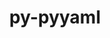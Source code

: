 ---
title: "py-pyyaml"
layout: cache
categories: [package, develop-2023-05-14]
meta: {"versions": ["6.0"], "compilers": ["gcc@=11.1.0", "gcc@=11.3.0", "gcc@=7.3.1", "gcc@=7.5.0"], "oss": ["amzn2", "ubuntu18.04", "ubuntu20.04", "ubuntu22.04"], "platforms": ["linux"], "targets": ["aarch64", "neoverse_n1", "ppc64le", "x86_64_v3"], "stacks": ["aws-isc", "aws-isc-aarch64", "data-vis-sdk", "e4s", "e4s-power", "ml-linux-x86_64-cpu", "ml-linux-x86_64-cuda", "ml-linux-x86_64-rocm", "radiuss", "root"], "num_specs": 15, "num_specs_by_stack": {"root": 15, "e4s-power": 3, "aws-isc-aarch64": 2, "e4s": 3, "ml-linux-x86_64-cuda": 1, "ml-linux-x86_64-cpu": 1, "ml-linux-x86_64-rocm": 1, "data-vis-sdk": 2, "aws-isc": 1, "radiuss": 3}}
spec_details: [{"hash": "cpew7cae355f3fxkqdqlmv55llqt6pal", "compiler": "gcc@=11.1.0", "versions": ["6.0"], "os": "ubuntu20.04", "platform": "linux", "target": "ppc64le", "variants": ["build_system=python_pip", "+libyaml"], "stacks": ["root", "e4s-power"], "size": "-", "tarball": "https://binaries.spack.io/develop-2023-05-14/build_cache/linux-ubuntu20.04-ppc64le/gcc-11.1.0/py-pyyaml-6.0/linux-ubuntu20.04-ppc64le-gcc-11.1.0-py-pyyaml-6.0-cpew7cae355f3fxkqdqlmv55llqt6pal.spack"}, {"hash": "vobcwipvfjqxxe6nfteeuqzypwnlzkqc", "compiler": "gcc@=7.3.1", "versions": ["6.0"], "os": "amzn2", "platform": "linux", "target": "aarch64", "variants": ["build_system=python_pip", "+libyaml"], "stacks": ["aws-isc-aarch64", "root"], "size": "-", "tarball": "https://binaries.spack.io/develop-2023-05-14/build_cache/linux-amzn2-aarch64/gcc-7.3.1/py-pyyaml-6.0/linux-amzn2-aarch64-gcc-7.3.1-py-pyyaml-6.0-vobcwipvfjqxxe6nfteeuqzypwnlzkqc.spack"}, {"hash": "r3pdfq5gtkrm2ha6k54fnbykw6obhm37", "compiler": "gcc@=11.1.0", "versions": ["6.0"], "os": "ubuntu20.04", "platform": "linux", "target": "x86_64_v3", "variants": ["build_system=python_pip", "+libyaml"], "stacks": ["root", "e4s"], "size": "-", "tarball": "https://binaries.spack.io/develop-2023-05-14/build_cache/linux-ubuntu20.04-x86_64_v3/gcc-11.1.0/py-pyyaml-6.0/linux-ubuntu20.04-x86_64_v3-gcc-11.1.0-py-pyyaml-6.0-r3pdfq5gtkrm2ha6k54fnbykw6obhm37.spack"}, {"hash": "ibbwbyaqj7sh36p4qxxa3bbsfvqgtsjo", "compiler": "gcc@=11.3.0", "versions": ["6.0"], "os": "ubuntu22.04", "platform": "linux", "target": "x86_64_v3", "variants": ["build_system=python_pip", "+libyaml"], "stacks": ["ml-linux-x86_64-cuda", "root", "ml-linux-x86_64-cpu", "ml-linux-x86_64-rocm"], "size": "-", "tarball": "https://binaries.spack.io/develop-2023-05-14/build_cache/linux-ubuntu22.04-x86_64_v3/gcc-11.3.0/py-pyyaml-6.0/linux-ubuntu22.04-x86_64_v3-gcc-11.3.0-py-pyyaml-6.0-ibbwbyaqj7sh36p4qxxa3bbsfvqgtsjo.spack"}, {"hash": "6x35zuejadqc5tzd3verdjvfb6r6d7o3", "compiler": "gcc@=11.1.0", "versions": ["6.0"], "os": "ubuntu20.04", "platform": "linux", "target": "x86_64_v3", "variants": ["build_system=python_pip", "+libyaml"], "stacks": ["data-vis-sdk", "root"], "size": "-", "tarball": "https://binaries.spack.io/develop-2023-05-14/build_cache/linux-ubuntu20.04-x86_64_v3/gcc-11.1.0/py-pyyaml-6.0/linux-ubuntu20.04-x86_64_v3-gcc-11.1.0-py-pyyaml-6.0-6x35zuejadqc5tzd3verdjvfb6r6d7o3.spack"}, {"hash": "ppepnz2dae6cl4aawfbzhtz4ti74yt4g", "compiler": "gcc@=11.1.0", "versions": ["6.0"], "os": "ubuntu20.04", "platform": "linux", "target": "x86_64_v3", "variants": ["build_system=python_pip", "+libyaml"], "stacks": ["root", "e4s"], "size": "-", "tarball": "https://binaries.spack.io/develop-2023-05-14/build_cache/linux-ubuntu20.04-x86_64_v3/gcc-11.1.0/py-pyyaml-6.0/linux-ubuntu20.04-x86_64_v3-gcc-11.1.0-py-pyyaml-6.0-ppepnz2dae6cl4aawfbzhtz4ti74yt4g.spack"}, {"hash": "2p3czbjxr2rsaxgn55xhxvwwcybkwwv7", "compiler": "gcc@=11.1.0", "versions": ["6.0"], "os": "ubuntu20.04", "platform": "linux", "target": "x86_64_v3", "variants": ["build_system=python_pip", "+libyaml"], "stacks": ["data-vis-sdk", "root"], "size": "-", "tarball": "https://binaries.spack.io/develop-2023-05-14/build_cache/linux-ubuntu20.04-x86_64_v3/gcc-11.1.0/py-pyyaml-6.0/linux-ubuntu20.04-x86_64_v3-gcc-11.1.0-py-pyyaml-6.0-2p3czbjxr2rsaxgn55xhxvwwcybkwwv7.spack"}, {"hash": "f5c73sdgb6t4wi7wrhpitxgle7dc5kwb", "compiler": "gcc@=7.3.1", "versions": ["6.0"], "os": "amzn2", "platform": "linux", "target": "neoverse_n1", "variants": ["build_system=python_pip", "+libyaml"], "stacks": ["aws-isc-aarch64", "root"], "size": "-", "tarball": "https://binaries.spack.io/develop-2023-05-14/build_cache/linux-amzn2-neoverse_n1/gcc-7.3.1/py-pyyaml-6.0/linux-amzn2-neoverse_n1-gcc-7.3.1-py-pyyaml-6.0-f5c73sdgb6t4wi7wrhpitxgle7dc5kwb.spack"}, {"hash": "3j3bjtytztsohrxqjeodssqaiaeyfapd", "compiler": "gcc@=11.1.0", "versions": ["6.0"], "os": "ubuntu20.04", "platform": "linux", "target": "ppc64le", "variants": ["build_system=python_pip", "+libyaml"], "stacks": ["root", "e4s-power"], "size": "-", "tarball": "https://binaries.spack.io/develop-2023-05-14/build_cache/linux-ubuntu20.04-ppc64le/gcc-11.1.0/py-pyyaml-6.0/linux-ubuntu20.04-ppc64le-gcc-11.1.0-py-pyyaml-6.0-3j3bjtytztsohrxqjeodssqaiaeyfapd.spack"}, {"hash": "hlbh3ojjlai7gqrv4cmev7ixqcusd62k", "compiler": "gcc@=11.1.0", "versions": ["6.0"], "os": "ubuntu20.04", "platform": "linux", "target": "ppc64le", "variants": ["build_system=python_pip", "+libyaml"], "stacks": ["root", "e4s-power"], "size": "-", "tarball": "https://binaries.spack.io/develop-2023-05-14/build_cache/linux-ubuntu20.04-ppc64le/gcc-11.1.0/py-pyyaml-6.0/linux-ubuntu20.04-ppc64le-gcc-11.1.0-py-pyyaml-6.0-hlbh3ojjlai7gqrv4cmev7ixqcusd62k.spack"}, {"hash": "tdmxqrdx2ha56igsrs5jpfg6r6qvzkpe", "compiler": "gcc@=7.3.1", "versions": ["6.0"], "os": "amzn2", "platform": "linux", "target": "x86_64_v3", "variants": ["build_system=python_pip", "+libyaml"], "stacks": ["root", "aws-isc"], "size": "-", "tarball": "https://binaries.spack.io/develop-2023-05-14/build_cache/linux-amzn2-x86_64_v3/gcc-7.3.1/py-pyyaml-6.0/linux-amzn2-x86_64_v3-gcc-7.3.1-py-pyyaml-6.0-tdmxqrdx2ha56igsrs5jpfg6r6qvzkpe.spack"}, {"hash": "zedhnpmkounyrmqq34kghboflbxncpmu", "compiler": "gcc@=11.1.0", "versions": ["6.0"], "os": "ubuntu20.04", "platform": "linux", "target": "x86_64_v3", "variants": ["build_system=python_pip", "+libyaml"], "stacks": ["root", "e4s"], "size": "-", "tarball": "https://binaries.spack.io/develop-2023-05-14/build_cache/linux-ubuntu20.04-x86_64_v3/gcc-11.1.0/py-pyyaml-6.0/linux-ubuntu20.04-x86_64_v3-gcc-11.1.0-py-pyyaml-6.0-zedhnpmkounyrmqq34kghboflbxncpmu.spack"}, {"hash": "64qpxmmanbudlfakc63j4mvwxb7d7sqo", "compiler": "gcc@=7.5.0", "versions": ["6.0"], "os": "ubuntu18.04", "platform": "linux", "target": "x86_64_v3", "variants": ["build_system=python_pip", "+libyaml"], "stacks": ["root", "radiuss"], "size": "-", "tarball": "https://binaries.spack.io/develop-2023-05-14/build_cache/linux-ubuntu18.04-x86_64_v3/gcc-7.5.0/py-pyyaml-6.0/linux-ubuntu18.04-x86_64_v3-gcc-7.5.0-py-pyyaml-6.0-64qpxmmanbudlfakc63j4mvwxb7d7sqo.spack"}, {"hash": "oyunukv74hex2cvb74amfblx2lyfq4dy", "compiler": "gcc@=7.5.0", "versions": ["6.0"], "os": "ubuntu18.04", "platform": "linux", "target": "x86_64_v3", "variants": ["build_system=python_pip", "+libyaml"], "stacks": ["root", "radiuss"], "size": "-", "tarball": "https://binaries.spack.io/develop-2023-05-14/build_cache/linux-ubuntu18.04-x86_64_v3/gcc-7.5.0/py-pyyaml-6.0/linux-ubuntu18.04-x86_64_v3-gcc-7.5.0-py-pyyaml-6.0-oyunukv74hex2cvb74amfblx2lyfq4dy.spack"}, {"hash": "dtqliwvbkbe34fwyp32idtaie2zbjq6j", "compiler": "gcc@=7.5.0", "versions": ["6.0"], "os": "ubuntu18.04", "platform": "linux", "target": "x86_64_v3", "variants": ["build_system=python_pip", "+libyaml"], "stacks": ["root", "radiuss"], "size": "-", "tarball": "https://binaries.spack.io/develop-2023-05-14/build_cache/linux-ubuntu18.04-x86_64_v3/gcc-7.5.0/py-pyyaml-6.0/linux-ubuntu18.04-x86_64_v3-gcc-7.5.0-py-pyyaml-6.0-dtqliwvbkbe34fwyp32idtaie2zbjq6j.spack"}]
---